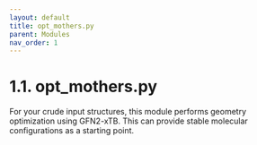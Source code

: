 ```yaml
---
layout: default
title: opt_mothers.py
parent: Modules
nav_order: 1
---
```


# 1.1. opt_mothers.py

For your crude input structures, this module performs geometry optimization using GFN2-xTB. This can provide stable molecular configurations as a starting point.





